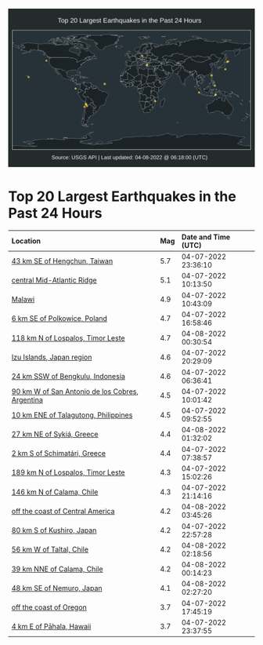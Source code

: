 ![Map](./map.png)

# Top 20 Largest Earthquakes in the Past 24 Hours

| Location | Mag | Date and Time (UTC) |
|:---|:---|:---|
| [43 km SE of Hengchun, Taiwan](https://earthquake.usgs.gov/earthquakes/eventpage/us7000h0jz) | 5.7 | 04-07-2022 23:36:10 |
| [central Mid-Atlantic Ridge](https://earthquake.usgs.gov/earthquakes/eventpage/us7000h0c6) | 5.1 | 04-07-2022 10:13:50 |
| [Malawi](https://earthquake.usgs.gov/earthquakes/eventpage/us7000h0cc) | 4.9 | 04-07-2022 10:43:09 |
| [6 km SE of Polkowice, Poland](https://earthquake.usgs.gov/earthquakes/eventpage/us7000h0gw) | 4.7 | 04-07-2022 16:58:46 |
| [118 km N of Lospalos, Timor Leste](https://earthquake.usgs.gov/earthquakes/eventpage/us7000h0k6) | 4.7 | 04-08-2022 00:30:54 |
| [Izu Islands, Japan region](https://earthquake.usgs.gov/earthquakes/eventpage/us7000h0ie) | 4.6 | 04-07-2022 20:29:09 |
| [24 km SSW of Bengkulu, Indonesia](https://earthquake.usgs.gov/earthquakes/eventpage/us7000h0b8) | 4.6 | 04-07-2022 06:36:41 |
| [90 km W of San Antonio de los Cobres, Argentina](https://earthquake.usgs.gov/earthquakes/eventpage/us7000h0c4) | 4.5 | 04-07-2022 10:01:42 |
| [10 km ENE of Talagutong, Philippines](https://earthquake.usgs.gov/earthquakes/eventpage/us7000h0c3) | 4.5 | 04-07-2022 09:52:55 |
| [27 km NE of Sykiá, Greece](https://earthquake.usgs.gov/earthquakes/eventpage/us7000h0kc) | 4.4 | 04-08-2022 01:32:02 |
| [2 km S of Schimatári, Greece](https://earthquake.usgs.gov/earthquakes/eventpage/us7000h0bg) | 4.4 | 04-07-2022 07:38:57 |
| [189 km N of Lospalos, Timor Leste](https://earthquake.usgs.gov/earthquakes/eventpage/us7000h0el) | 4.3 | 04-07-2022 15:02:26 |
| [146 km N of Calama, Chile](https://earthquake.usgs.gov/earthquakes/eventpage/us7000h0iv) | 4.3 | 04-07-2022 21:14:16 |
| [off the coast of Central America](https://earthquake.usgs.gov/earthquakes/eventpage/us7000h0l1) | 4.2 | 04-08-2022 03:45:26 |
| [80 km S of Kushiro, Japan](https://earthquake.usgs.gov/earthquakes/eventpage/us7000h0jp) | 4.2 | 04-07-2022 22:57:28 |
| [56 km W of Taltal, Chile](https://earthquake.usgs.gov/earthquakes/eventpage/us7000h0kg) | 4.2 | 04-08-2022 02:18:56 |
| [39 km NNE of Calama, Chile](https://earthquake.usgs.gov/earthquakes/eventpage/us7000h0k5) | 4.2 | 04-08-2022 00:14:23 |
| [48 km SE of Nemuro, Japan](https://earthquake.usgs.gov/earthquakes/eventpage/us7000h0kk) | 4.1 | 04-08-2022 02:27:20 |
| [off the coast of Oregon](https://earthquake.usgs.gov/earthquakes/eventpage/us7000h0h7) | 3.7 | 04-07-2022 17:45:19 |
| [4 km E of Pāhala, Hawaii](https://earthquake.usgs.gov/earthquakes/eventpage/hv72976872) | 3.7 | 04-07-2022 23:37:55 |
